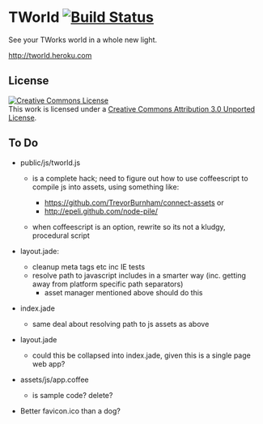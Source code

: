 TWorld  [![Build Status](https://secure.travis-ci.org/mattdunn/tworld.png)](http://travis-ci.org/mattdunn/tworld)
=======

See your TWorks world in a whole new light.

http://tworld.heroku.com

License
-------

<a rel="license" href="http://creativecommons.org/licenses/by/3.0/">
  <img alt="Creative Commons License" style="border-width:0" src="http://i.creativecommons.org/l/by/3.0/88x31.png" />
</a>
<br />This work is licensed under a <a rel="license" href="http://creativecommons.org/licenses/by/3.0/">Creative Commons Attribution 3.0 Unported License</a>.

To Do
-----
* public/js/tworld.js
  * is a complete hack; need to figure out how to use coffeescript to compile js into assets, using something like:
    * https://github.com/TrevorBurnham/connect-assets or
    * http://epeli.github.com/node-pile/

  * when coffeescript is an option, rewrite so its not a kludgy, procedural script

* layout.jade:
  * cleanup meta tags etc inc IE tests 
  * resolve path to javascript includes in a smarter way (inc. getting away from platform specific path separators)
    * asset manager mentioned above should do this

* index.jade
  * same deal about resolving path to js assets as above

* layout.jade
  * could this be collapsed into index.jade, given this is a single page web app?

* assets/js/app.coffee
  * is sample code? delete?

* Better favicon.ico than a dog?